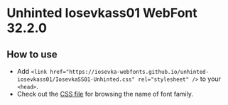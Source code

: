 # Unhinted Iosevkass01 WebFont 32.2.0

## How to use

- Add `<link href="https://iosevka-webfonts.github.io/unhinted-iosevkass01/IosevkaSS01-Unhinted.css" rel="stylesheet" />` to your `<head>`.
- Check out the [CSS file](./IosevkaSS01-Unhinted.css) for browsing the name of font family.
